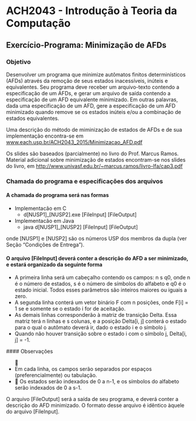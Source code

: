# ACH2043 - Introdução à Teoria da Computação
## Exercício-Programa: Minimização de AFDs
### Objetivo
Desenvolver um programa que minimize autômatos finitos determinísticos (AFDs) através da remoção de seus estados inacessíveis, inúteis e equivalentes. Seu programa deve receber um arquivo-texto contendo a especificação de um AFDs, e gerar um arquivo de saída contendo a especificação de um AFD equivalente minimizado.
Em outras palavras, dada uma especificação de um AFD, gere a especificação de um AFD minimizado quando remove se os estados inúteis e/ou a combinação de estados equivalentes.

Uma descrição do método de miminização de estados de AFDs e de sua implementação encontra-se em www.each.usp.br/ACH2043_2015/Minimizacao_AFD.pdf
  
Os slides são baseados (parcialmente) no livro do Prof. Marcus Ramos. Material adicional sobre minimização de estados encontram-se nos slides do livro, em http://www.univasf.edu.br/~marcus.ramos/livro-lfa/cap3.pdf
  
### Chamada do programa e especificações dos arquivos
#### A chamada do programa será nas formas
<ul>
  <li>Implementacão em C
    <ul>
      <li>d[NUSP1]_[NUSP2].exe [FileInput] [FileOutput]</li>
    </ul>
  </li>
  <li>Implementacão em Java
    <ul>
      <li>java d[NUSP1]_[NUSP2] [FileInput] [FileOutput]</li>
    </ul>
</ul>
onde [NUSP1] e [NUSP2] são os números USP dos membros da dupla (ver Seção “Condições de Entrega”).

#### O arquivo [FileInput] deverá conter a descrição do AFD a ser minimizado, e estará organizado da seguinte forma
<ul>
  <li>
    A primeira linha será um cabeçalho contendo os campos: n s q0, onde n é o número de estados, s é o número de símbolos do alfabeto e q0 é o estado inicial. Todos esses parâmetros são inteiros maiores ou iguais a zero.
  </li>
  <li>
    A segunda linha conterá um vetor binário F com n posições, onde F[i] = 1 se e somente se o estado i for de aceitação.
  </li>
  <li>
    As demais linhas corresponderão à matriz de transição Delta.
Essa matriz terá n linhas e s colunas, e a posição Delta[i, j] conterá o estado para o qual o autômato deverá ir, dado o estado i e o símbolo j.
  </li>
  <li>
    Quando não houver transição sobre o estado i com o símbolo j, Delta[i, j] = -1.
  </li>
</ul>
#### Observações
<ul>
  <li> Em cada linha, os campos serão separados por espaços (preferencialmente) ou tabulação.</li>
  <li> Os estados serão indexados de 0 a n-1, e os símbolos do alfabeto serão indexados de 0 a s-1.</li>
</ul>

O arquivo [FileOutput] será a saída de seu programa, e deverá conter a descrição do AFD minimizado. O formato desse arquivo é idêntico àquele do arquivo [FileInput].
